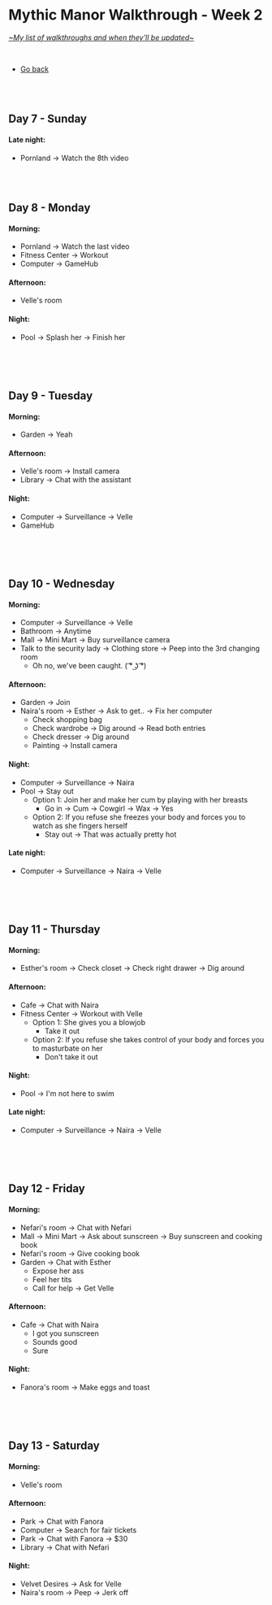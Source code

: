 # Mythic Manor Walkthrough - Week 2
[*\~My list of walkthroughs and when they'll be updated\~*](https://www.patreon.com/maimlain)

<br>

- [Go back](https://github.com/maim-lain/mythicmanor/blob/master/walkthrough.md)

<br>
<br>

## Day 7 - Sunday
#### Late night:
- Pornland -> Watch the 8th video

<br>
<br>

## Day 8 - Monday
#### Morning:
- Pornland -> Watch the last video
- Fitness Center -> Workout
- Computer -> GameHub

#### Afternoon:
- Velle's room

#### Night:
- Pool -> Splash her -> Finish her

<br>
<br>
<br>

## Day 9 - Tuesday
#### Morning:
- Garden -> Yeah

#### Afternoon:
- Velle's room -> Install camera
- Library -> Chat with the assistant

#### Night:
- Computer -> Surveillance -> Velle
- GameHub

<br>
<br>
<br>

## Day 10 - Wednesday
#### Morning:
- Computer -> Surveillance -> Velle
- Bathroom -> Anytime
- Mall -> Mini Mart -> Buy surveillance camera
- Talk to the security lady -> Clothing store -> Peep into the 3rd changing room
    - Oh no, we've been caught. ( ͡° ͜ʖ ͡°)

#### Afternoon:
- Garden -> Join
- Naira's room -> Esther -> Ask to get.. -> Fix her computer
    - Check shopping bag
    - Check wardrobe -> Dig around -> Read both entries
    - Check dresser -> Dig around
    - Painting -> Install camera

#### Night:
- Computer -> Surveillance -> Naira
- Pool -> Stay out
    - Option 1: Join her and make her cum by playing with her breasts
        - Go in -> Cum -> Cowgirl -> Wax -> Yes
    - Option 2: If you refuse she freezes your body and forces you to watch as she fingers herself
        - Stay out -> That was actually pretty hot

#### Late night:
- Computer -> Surveillance -> Naira -> Velle

<br>
<br>
<br>

## Day 11 - Thursday
#### Morning:
- Esther's room -> Check closet -> Check right drawer -> Dig around

#### Afternoon:
- Cafe -> Chat with Naira
- Fitness Center -> Workout with Velle
    - Option 1: She gives you a blowjob
        - Take it out
    - Option 2: If you refuse she takes control of your body and forces you to masturbate on her
        - Don't take it out

#### Night:
- Pool -> I'm not here to swim

#### Late night:
- Computer -> Surveillance -> Naira -> Velle

<br>
<br>
<br>

## Day 12 - Friday
#### Morning:
- Nefari's room -> Chat with Nefari
- Mall -> Mini Mart -> Ask about sunscreen -> Buy sunscreen and cooking book
- Nefari's room -> Give cooking book
- Garden -> Chat with Esther
    - Expose her ass
    - Feel her tits
    - Call for help -> Get Velle

#### Afternoon:
- Cafe -> Chat with Naira
    - I got you sunscreen
    - Sounds good
    - Sure

#### Night:
- Fanora's room -> Make eggs and toast

<br>
<br>
<br>

## Day 13 - Saturday
#### Morning:
- Velle's room

#### Afternoon:
- Park -> Chat with Fanora
- Computer -> Search for fair tickets 
- Park -> Chat with Fanora -> $30
- Library -> Chat with Nefari

#### Night:
- Velvet Desires -> Ask for Velle
- Naira's room -> Peep -> Jerk off

